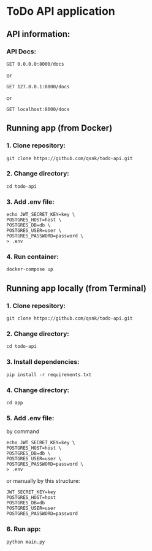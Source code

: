 # ToDo API application
## API information:
### API Docs:
```
GET 0.0.0.0:8000/docs
```
or
```
GET 127.0.0.1:8000/docs
```
or
```
GET localhost:8000/docs
```
## Running app (from Docker)
### 1. Clone repository:
```
git clone https://github.com/qsnk/todo-api.git
```
### 2. Change directory:
```
cd todo-api
```
### 3. Add .env file:
```
echo JWT_SECRET_KEY=key \
POSTGRES_HOST=host \
POSTGRES_DB=db \
POSTGRES_USER=user \
POSTGRES_PASSWORD=password \
> .env
```
### 4. Run container:
```
docker-compose up
```

## Running app locally (from Terminal)
### 1. Clone repository:
```
git clone https://github.com/qsnk/todo-api.git
```
### 2. Change directory:
```
cd todo-api
```
### 3. Install dependencies:
```
pip install -r requirements.txt
```
### 4. Change directory:
```
cd app
```
### 5. Add .env file:
by command
```
echo JWT_SECRET_KEY=key \
POSTGRES_HOST=host \
POSTGRES_DB=db \
POSTGRES_USER=user \
POSTGRES_PASSWORD=password \
> .env
```
or manually by this structure:
```
JWT_SECRET_KEY=key
POSTGRES_HOST=host
POSTGRES_DB=db
POSTGRES_USER=user
POSTGRES_PASSWORD=password
```
### 6. Run app:
```
python main.py
```